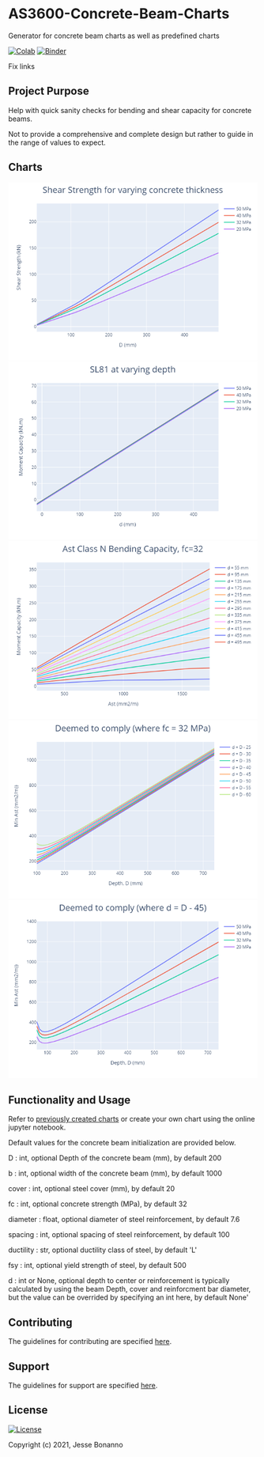 # AS3600-Concrete-Beam-Charts
 Generator for concrete beam charts as well as predefined charts

[![Colab](https://colab.research.google.com/assets/colab-badge.svg)](https://colab.research.google.com/github/JesseBonanno/AS3600-Concrete-Beam-Charts/blob/main/graphs.ipynb)
[![Binder](https://mybinder.org/badge_logo.svg)](https://mybinder.org/v2/gh/JesseBonanno/AS3600-Concrete-Beam-Charts/main?filepath=graphs.ipynb)

Fix links

## Project Purpose

Help with quick sanity checks for bending and shear capacity for concrete beams.

Not to provide a comprehensive and complete design but rather to guide in the range of values to expect.

## Charts

![example_1](https://github.com/JesseBonanno/AS3600-Concrete-Beam-Charts/blob/main/charts/Shear.png)
![example_2](https://github.com/JesseBonanno/AS3600-Concrete-Beam-Charts/blob/main/charts/SL81_Bending.png)
![example_3](https://github.com/JesseBonanno/AS3600-Concrete-Beam-Charts/blob/main/charts/var_d_Ast_N.png)
![example_4](https://github.com/JesseBonanno/AS3600-Concrete-Beam-Charts/blob/main/charts/deemed_f32.png)
![example_5](https://github.com/JesseBonanno/AS3600-Concrete-Beam-Charts/blob/main/charts/deemed_45.png)

## Functionality and Usage

Refer to [previously created charts](https://github.com/JesseBonanno/AS3600-Concrete-Beam-Charts/tree/main/Charts) or create your own chart using the online jupyter notebook.

Default values for the concrete beam initialization are provided below.

D : int, optional
    Depth of the concrete beam (mm), by default 200

b : int, optional
    width of the concrete beam (mm), by default 1000

cover : int, optional
    steel cover (mm), by default 20

fc : int, optional
    concrete strength (MPa), by default 32

diameter : float, optional
    diameter of steel reinforcement, by default 7.6

spacing : int, optional
    spacing of steel reinforcement, by default 100

ductility : str, optional
    ductility class of steel, by default 'L'

fsy : int, optional
    yield strength of steel, by default 500

d : int or None, optional
    depth to center or reinforcement is typically calculated
    by using the beam Depth, cover and reinforcment bar diameter,
    but the value can be overrided by specifying an int here,
    by default None'

## Contributing

The guidelines for contributing are specified [here](https://github.com/JesseBonanno/AS3600-Concrete-Beam-Charts/blob/main/CONTRIBUTING.md).

## Support

The guidelines for support are specified [here](https://github.com/JesseBonanno/AS3600-Concrete-Beam-Charts/blob/main/SUPPORT.md).

## License

[![License](https://img.shields.io/badge/license-MIT-lightgreen.svg)](https://github.com/JesseBonanno/AS3600-Concrete-Beam-Charts/blob/main/LICENSE.txt)

Copyright (c) 2021, Jesse Bonanno